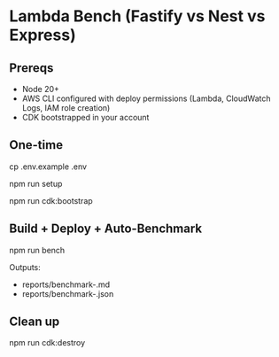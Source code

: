 # Lambda Bench (Fastify vs Nest vs Express)

## Prereqs

- Node 20+
- AWS CLI configured with deploy permissions (Lambda, CloudWatch Logs, IAM role creation)
- CDK bootstrapped in your account

## One-time

cp .env.example .env

npm run setup

npm run cdk:bootstrap

## Build + Deploy + Auto-Benchmark

npm run bench

Outputs:

- reports/benchmark-<timestamp>.md
- reports/benchmark-<timestamp>.json

## Clean up

npm run cdk:destroy
